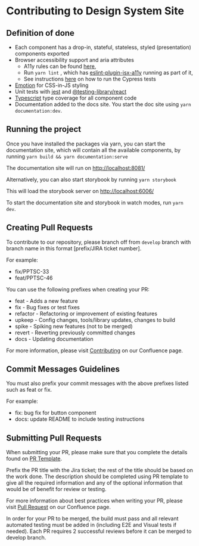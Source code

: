 # Contributing to Design System Site

## Definition of done

* Each component has a drop-in, stateful, stateless, styled (presentation) components exported
* Browser accessibility support and aria attributes
  * A11y rules can be found [here](https://dequeuniversity.com/rules/axe/3.0/),
  * Run `yarn lint` , which has [eslint-plugin-jsx-a11y](https://github.com/evcohen/eslint-plugin-jsx-a11y#supported-rules) running as part of it,
  * See instructions [here](./TESTING.md) on how to run the Cypress tests
* [Emotion](https://emotion.sh/docs) for CSS-in-JS styling
* Unit tests with [jest](https://jestjs.io/en/) and [@testing-library/react](https://testing-library.com/docs/react-testing-library/intro)
* [Typescript](https://www.typescriptlang.org/) type coverage for all component code
* Documentation added to the docs site. You start the doc site using `yarn documentation:dev`.

## Running the project

Once you have installed the packages via yarn, you can start the documentation site, which will contain all the available components, by running `yarn build && yarn documentation:serve`

The documentation site will run on <http://localhost:8081/>

Alternatively, you can also start storybook by running `yarn storybook`

This will load the storybook server on <http://localhost:6006/>

To start the documentation site and storybook in watch modes, run `yarn dev`.

## Creating Pull Requests

To contribute to our repository, please branch off from `develop` branch with branch name in this format [prefix/JIRA ticket number].

For example:

* fix/PPTSC-33
* feat/PPTSC-46

You can use the following prefixes when creating your PR:

* feat - Adds a new feature
* fix - Bug fixes or test fixes
* refactor - Refactoring or improvement of existing features
* upkeep - Config changes, tools/library updates, changes to build
* spike - Spiking new features (not to be merged)
* revert - Reverting previously committed changes
* docs - Updating documentation

For more information, please visit [Contributing](https://nidigitalsolutions.jira.com/wiki/spaces/NPP/pages/1331593326/Contributing) on our Confluence page.

## Commit Messages Guidelines

You must also prefix your commit messages with the above prefixes listed such as feat or fix.

For example:

* fix: bug fix for button component
* docs: update README to include testing instructions

## Submitting Pull Requests

When submitting your PR, please make sure that you complete the details found on [PR Template](../.github/PULL_REQUEST_TEMPLATE.md).

Prefix the PR title with the Jira ticket; the rest of the title should be based on the work done. The description should be completed using PR template to give all the required information and any of the optional information that would be of benefit for review or testing.

For more information about best practices when writing your PR, please visit [Pull Request](https://nidigitalsolutions.jira.com/wiki/spaces/NPP/pages/1319370846/Pull+Request) on our Confluence page.

In order for your PR to be merged, the build must pass and all relevant automated testing must be added in (including E2E and Visual tests if needed). Each PR requires 2 successful reviews before it can be merged to develop branch.
